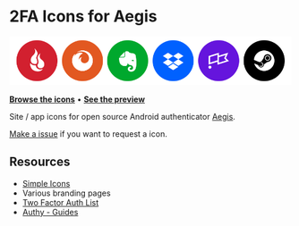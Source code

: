 # 2FA Icons for Aegis

![Showcase banner](showcase.png)

**[Browse the icons](/PNG)** • **[See the preview](full_preview.md)**

Site / app icons for open source Android authenticator [Aegis](https://github.com/beemdevelopment/Aegis).

[Make a issue](https://github.com/krisu5/aegis-icons/issues) if you want to request a icon.

## Resources
- [Simple Icons](https://simpleicons.org/)
- Various branding pages
- [Two Factor Auth List](https://twofactorauth.org/)
- [Authy - Guides](https://authy.com/guides/)
